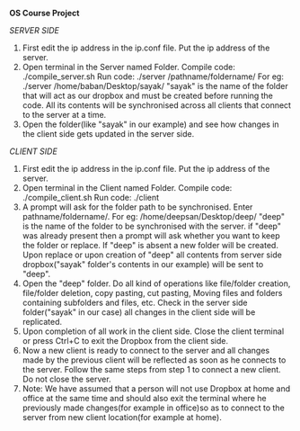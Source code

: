 **OS Course Project**

*SERVER SIDE*

1. First edit the ip address in the ip.conf file. Put the ip address of the server.
2. Open terminal in the Server named Folder.
   Compile code: ./compile_server.sh
   Run code: ./server /pathname/foldername/
     For eg: ./server /home/baban/Desktop/sayak/
	 "sayak" is the name of the folder that will act as our dropbox and must be created before running the code.
	 All its contents will be synchronised across all clients that connect to the server at a time.
3. Open the folder(like "sayak" in our example) and see how changes in the client side gets updated in the server side.

*CLIENT SIDE*

1. First edit the ip address in the ip.conf file. Put the ip address of the server.
2. Open terminal in the Client named Folder.
   Compile code: ./compile_client.sh
   Run code: ./client
3. A prompt will ask for the folder path to be synchronised. Enter pathname/foldername/.
   For eg: /home/deepsan/Desktop/deep/
   "deep" is the name of the folder to be synchronised with the server.
   if "deep" was already present then a prompt will ask whether you want to keep the folder or replace. If "deep" is absent a new folder will be created.
   Upon replace or upon creation of "deep" all contents from server side dropbox("sayak" folder's contents in our example) will be sent to "deep".
4. Open the "deep" folder. Do all kind of operations like file/folder creation, file/folder deletion, copy pasting, cut pasting, Moving files and folders containing subfolders and files, etc.
   Check in the server side folder("sayak" in our case) all changes in the client side will be replicated.
5. Upon completion of all work in the client side. Close the client terminal or press Ctrl+C to exit the Dropbox from the client side.
6. Now a new client is ready to connect to the server and all changes made by the previous client will be reflected as soon as he connects to the server.
   Follow the same steps from step 1 to connect a new client. Do not close the server.
7. Note: We have assumed that a person will not use Dropbox at home and office at the same time and should also exit the terminal where he previously
   made changes(for example in office)so as to connect to the server from new client location(for example at home).
   

   
